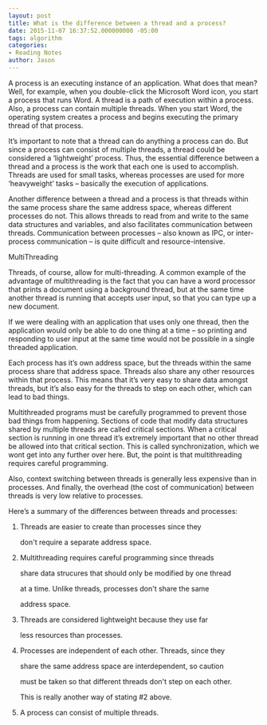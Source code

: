 ```yaml
---
layout: post
title: What is the difference between a thread and a process?
date: 2015-11-07 16:37:52.000000000 -05:00
tags: algorithm
categories:
- Reading Notes
author: Jason
---
```

<p>A process is an executing instance of an application. What does that mean? Well, for example, when you double-click the Microsoft Word icon, you start a process that runs Word. A thread is a path of execution within a process. Also, a process can contain multiple threads. When you start Word, the operating system creates a process and begins executing the primary thread of that process.</p>
<p>It’s important to note that a thread can do anything a process can do. But since a process can consist of multiple threads, a thread could be considered a ‘lightweight’ process. Thus, the essential difference between a thread and a process is the work that each one is used to accomplish. Threads are used for small tasks, whereas processes are used for more ‘heavyweight’ tasks – basically the execution of applications.</p>
<p>Another difference between a thread and a process is that threads within the same process share the same address space, whereas different processes do not. This allows threads to read from and write to the same data structures and variables, and also facilitates communication between threads. Communication between processes – also known as IPC, or inter-process communication – is quite difficult and resource-intensive.</p>
<p>MultiThreading</p>
<p>Threads, of course, allow for multi-threading. A common example of the advantage of multithreading is the fact that you can have a word processor that prints a document using a background thread, but at the same time another thread is running that accepts user input, so that you can type up a new document.</p>
<p>If we were dealing with an application that uses only one thread, then the application would only be able to do one thing at a time – so printing and responding to user input at the same time would not be possible in a single threaded application.</p>
<p>Each process has it’s own address space, but the threads within the same process share that address space. Threads also share any other resources within that process. This means that it’s very easy to share data amongst threads, but it’s also easy for the threads to step on each other, which can lead to bad things.</p>
<p>Multithreaded programs must be carefully programmed to prevent those bad things from happening. Sections of code that modify data structures shared by multiple threads are called critical sections. When a critical section is running in one thread it’s extremely important that no other thread be allowed into that critical section. This is called synchronization, which we wont get into any further over here. But, the point is that multithreading requires careful programming.</p>
<p>Also, context switching between threads is generally less expensive than in processes. And finally, the overhead (the cost of communication) between threads is very low relative to processes.</p>
<p>Here’s a summary of the differences between threads and processes:</p>
<ol>
<li>
<p>Threads are easier to create than processes since they</p>
don't require a separate address space.</p>
</li>
<li>
<p>Multithreading requires careful programming since threads</p>
share data strucures that should only be modified by one thread</p>
at a time.  Unlike threads, processes don't share the same</p>
address space.</p>
</li>
<li>
<p>Threads are considered lightweight because they use far</p>
less resources than processes.</p>
</li>
<li>
<p>Processes are independent of each other.  Threads, since they</p>
share the same address space are interdependent, so caution</p>
must be taken so that different threads don't step on each other.</p>
This is really another way of stating #2 above.</p>
</li>
<li>
<p>A process can consist of multiple threads.</p>
</li>
</ol>
